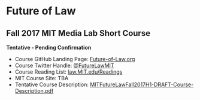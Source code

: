 # Future of Law 
## Fall 2017 MIT Media Lab Short Course

**Tentative - Pending Confirmation**

* Course GitHub Landing Page: [Future-of-Law.org](http://future-of-law.org)
* Course Twitter Handle: [@FutureLawMIT](https://twitter.com/FutureLawMIT)
* Course Reading List: [law.MIT.edu/Readings](http://law.mit.edu/readings)
* MIT Course Site: TBA
* Tentative Course Description: [MITFutureLawFall2017H1-DRAFT-Course-Description.pdf](https://github.com/mitmedialab/FutureLaw/blob/master/MITFutureLawFall2017H1-DRAFT-Course-Description.pdf)
